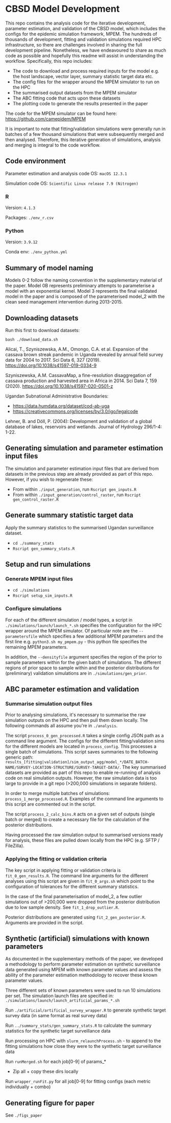 # CBSD Model Development

This repo contains the analysis code for the iterative development, parameter estimation, and validation of the CBSD model, which includes the configs for the epidemic simulation framework, MPEM. The hundreds of thousands of development, fitting and validation simulations required HPC infrastructure, so there are challenges involved in sharing the full development pipeline. Nonetheless, we have endeavoured to share as much code as possible and hopefully this readme will assist in understanding the workflow. Specifically, this repo includes:

- The code to download and process required inputs for the model e.g. the host landscape, vector layer, summary statistic target data etc.
- The config files for the wrapper around the MPEM simulator to run on the HPC
- The summarised output datasets from the MPEM simulator
- The ABC fitting code that acts upon these datasets
- The plotting code to generate the results presented in the paper

The code for the MPEM simulator can be found here: https://github.com/camepidem/MPEM

It is important to note that fitting/validation simulations were generally run in batches of a few thousand simulations that were subsequently merged and then analysed. Therefore, this iterative generation of simulations, analysis and merging is integral to the code workflow.

## Code environment

Parameter estimation and analysis code OS: `macOS 12.3.1`

Simulation code OS: `Scientific Linux release 7.9 (Nitrogen)`

### R

Version: `4.1.3`

Packages: `./env_r.csv`

### Python

Version: `3.9.12`

Conda env: `./env_python.yml` 

## Summary of model naming

Models 0-2 follow the naming convention in the supplementary material of the paper. Model 0B represents preliminary attempts to parameterise a model with an exponential kernel. Model 3 represents the final validated model in the paper and is composed of the parameterised model_2 with the clean seed management intervention during 2013-2015. 

## Downloading datasets

Run this first to download datasets:

`bash ./download_data.sh`

Alicai, T., Szyniszewska, A.M., Omongo, C.A. et al. Expansion of the cassava brown streak pandemic in Uganda revealed by annual field survey data for 2004 to 2017. Sci Data 6, 327 (2019). https://doi.org/10.1038/s41597-019-0334-9

Szyniszewska, A.M. CassavaMap, a fine-resolution disaggregation of cassava production and harvested area in Africa in 2014. Sci Data 7, 159 (2020). https://doi.org/10.1038/s41597-020-0501-z

Ugandan Subnational Administrative Boundaries:
- https://data.humdata.org/dataset/cod-ab-uga
- https://creativecommons.org/licenses/by/3.0/igo/legalcode

Lehner, B. and Döll, P. (2004): Development and validation of a global database of lakes, reservoirs and wetlands. Journal of Hydrology 296/1-4: 1-22.

## Generating simulation and parameter estimation input files

The simulation and parameter estimation input files that are derived from datasets in the previous step are already provided as part of this repo. However, if you wish to regenerate these:

- From within `./input_generation`, run `Rscript gen_inputs.R`
- From within `./input_generation/control_raster`, run `Rscript gen_control_raster.R`

## Generate summary statistic target data

Apply the summary statistics to the summarised Ugandan surveillance dataset.

- `cd ./summary_stats`
- `Rscript gen_summary_stats.R`

## Setup and run simulations

### Generate MPEM input files

- `cd ./simulations`
- `Rscript setup_sim_inputs.R`

### Configure simulations

For each of the different simulation / model types, a script in `./simulations/launch/launch_*.sh` specifies the configuration for the HPC wrapper around the MPEM simulator. Of particular note are the `--parametersfile` which specifies a few additional MPEM parameters and the first line e.g. `python3.sh my_pmpem.py` - this python file specifies the remaining MPEM parameters. 

In addition, the `--densityfile` argument specifies the region of the prior to sample parameters within for the given batch of simulations. The different regions of prior space to sample within and the posterior distributions for (preliminary) validation simulations are in `./simulations/gen_prior`.

## ABC parameter estimation and validation

### Summarise simulation output files

Prior to analysing simulations, it's necessary to summarise the raw simulation outputs on the HPC and then pull them down locally. The following commands all assume you're in `./analysis`.

The script `process_0_gen_processed.R` takes a single config JSON path as a command line argument. The configs for the different fitting/validation sims for the different models are located in `process_config`. This processes a single batch of simulations. This script saves summaries to the following generic path: `results_[fitting|validation]/sim_output_agg/model_*/DATE_BATCH-NAME/SURVEY-LOCATION-STRUCTURE/SURVEY-TARGET-DATA/`. The key summarised datasets are provided as part of this repo to enable re-running of analysis code on real simulation outputs. However, the raw simulation data is too large to provide in a git repo (>200,000 simulations in separate folders).

In order to merge multiple batches of simulations: `process_1_merge_processed.R`. Examples of the command line arguments to this script are commented out in the script.

The script `process_2_calc_bins.R` acts on a given set of outputs (single batch or merged) to create a necessary file for the calculation of the posterior distributions.

Having processed the raw simulation output to summarised versions ready for analysis, these files are pulled down locally from the HPC (e.g. SFTP / FileZilla).

### Applying the fitting or validation criteria

The key script in applying fitting or validation criteria is `fit_0_gen_results.R`. The command line arguments for the different analyses using this script are given in `fit_0_args.sh` which point to the configuration of tolerances for the different summary statistics.

In the case of the final parameterisation of model_2, a few outlier simulations out of >200,000 were dropped from the posterior distribution due to low sample density. See `fit_1_drop_outlier.R`.

Posterior distributions are generated using `fit_2_gen_posterior.R`. Arguments are provided in the script.

## Synthetic (artificial) simulations with known parameters

As documented in the supplementary methods of the paper, we developed a methodology to perform parameter estimation on synthetic surveillance data generated using MPEM with known parameter values and assess the ability of the parameter estimation methodology to recover these known parameter values.

Three different sets of known parameters were used to run 10 simulations per set. The simulation launch files are specified in: `./simulations/launch/launch_artificial_params_*.sh`

Run `./artificial/artificial_survey_wrapper.R` to generate synthetic target survey data (in same format as real survey data)

Run `../summary_stats/gen_summary_stats.R` to calculate the summary statistics for the synthetic target surveillance data

Run processing on HPC with `slurm_relaunchProcess.sh` - to append to the fitting simulations how close they were to the synthetic target surveillance data

Run `runMerged.sh` for each job[0-9] of params_*
- Zip all + copy these dirs locally

Run `wrapper_runFit.py` for all job[0-9] for fitting configs (each metric individually + combo)

## Generating figure for paper

See `./figs_paper`
